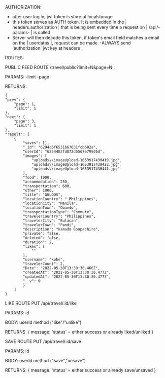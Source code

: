 AUTHORIZATION:

-   after user log in, jwt token is store at localstorage
-   this token serves as AUTH token. It is embedded in the | headers.authorization | that is being sent every time a request on | /api/-params- | is called
-   Server will then decode this token, if token's email field matches a email on the | userdatas |, request can be made.
    -ALWAYS send 'authorization' jwt key at headers

ROUTES:

PUBLIC FEED ROUTE
/travel/public?limit=N&page=N :

PARAMS:
-limit
-page

RETURNS:

    {
    "prev": {
        "page": 1,
        "limit": 1
    },
    "next": {
        "page": 3,
        "limit": 1
    },
    "result": [
        {
            "saves": [],
            "_id": "6294c6f6531b67631fcb602a",
            "userId": "6254482fd872d65d7e799d6d",
            "images": [
                "uploads\\imageUpload-1653917430419.jpg",
                "uploads\\imageUpload-1653917430422.jpg",
                "uploads\\imageUpload-1653917430441.jpg"
            ],
            "food": 1000,
            "accommodation": 250,
            "transportation": 600,
            "other": 1000,
            "title": "GGLODS",
            "locationCountry": " Philippines",
            "locationCity": "Manila",
            "locationTown": "Obando",
            "transportationType": "Commute",
            "travelerCountry": "Philippines",
            "travelerCity": "Bulacan",
            "travelerTown": "Pandi",
            "description": "kamado Gonpachiro",
            "private": false,
            "deleted": false,
            "duration": 2,
            "likes": [
                ""
            ],
            "username": "kobe",
            "travelerCount": 2,
            "Date": "2022-05-30T13:30:30.466Z",
            "createdAt": "2022-05-30T13:30:30.477Z",
            "updatedAt": "2022-05-30T13:30:30.477Z",
            "__v": 0
            }
        ]
    }

LIKE ROUTE
PUT /api/travel/:id/like

PARAMS:
id

BODY:
userId
method ("like"/"unlike")

RETURNS:
{
message: 'status' = either success or already liked/unliked
}

SAVE ROUTE
PUT /api/travel/:id/save

PARAMS:
id

BODY:
userId
method ("save","unsave")

RETURNS:
{
message: 'status' = either success or already save/unsaved
}
